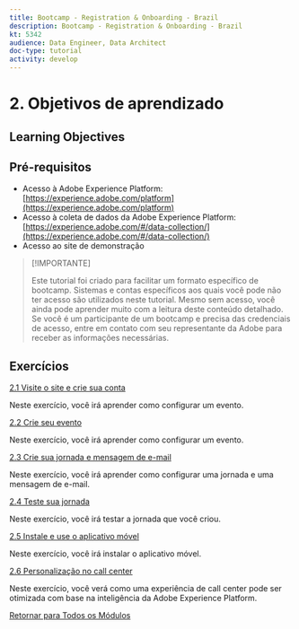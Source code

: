 ```yaml
---
title: Bootcamp - Registration & Onboarding - Brazil
description: Bootcamp - Registration & Onboarding - Brazil
kt: 5342
audience: Data Engineer, Data Architect
doc-type: tutorial
activity: develop
---
```

# 2. Objetivos de aprendizado 

## Learning Objectives

## Pré-requisitos 

- Acesso à Adobe Experience Platform: [https://experience.adobe.com/platform](https://experience.adobe.com/platform)
- Acesso à coleta de dados da Adobe Experience Platform: [https://experience.adobe.com/#/data-collection/](https://experience.adobe.com/#/data-collection/)
- Acesso ao site de demonstração 

>[!IMPORTANTE]
>
>Este tutorial foi criado para facilitar um formato específico de bootcamp. Sistemas e contas específicos aos quais você pode não ter acesso são utilizados neste tutorial. Mesmo sem acesso, você ainda pode aprender muito com a leitura deste conteúdo detalhado. Se você é um participante de um bootcamp e precisa das credenciais de acesso, entre em contato com seu representante da Adobe para receber as informações necessárias.

## Exercícios

[2.1 Visite o site e crie sua conta](./ex1.md)

Neste exercício, você irá aprender como configurar um evento.

[2.2 Crie seu evento](./ex2.md)

Neste exercício, você irá aprender como configurar um evento.

[2.3 Crie sua jornada e mensagem de e-mail](./ex3.md)

Neste exercício, você irá aprender como configurar uma jornada e uma mensagem de e-mail.

[2.4 Teste sua jornada](./ex4.md)

Neste exercício, você irá testar a jornada que você criou.

[2.5 Instale e use o aplicativo móvel](./ex5.md)

Neste exercício, você irá instalar o aplicativo móvel. 

[2.6 Personalização no call center](./ex6.md)

Neste exercício, você verá como uma experiência de call center pode ser otimizada com base na inteligência da Adobe Experience Platform. 

[Retornar para Todos os Módulos](../../overview.md)
